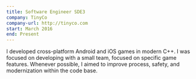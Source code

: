 ```yaml
---
title: Software Engineer SDE3
company: TinyCo
company-url: http://tinyco.com
start: March 2016
end: Present
---
```


I developed cross-platform Android and iOS games in modern C++. I was focused on
developing with a small team, focused on specific game features. Whenever
possible, I aimed to improve process, safety, and modernization within the code
base.
